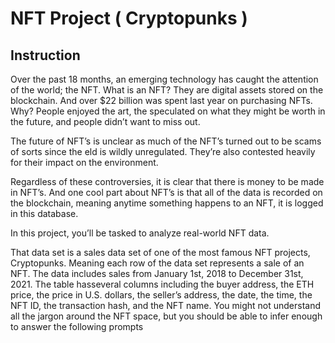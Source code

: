 # NFT Project ( Cryptopunks )

## Instruction
Over the past 18 months, an emerging technology has caught
the attention of the world; the NFT. What is an NFT? They are
digital assets stored on the blockchain. And over $22 billion
was spent last year on purchasing NFTs. Why? People enjoyed
the art, the speculated on what they might be worth in the
future, and people didn’t want to miss out.

The future of NFT’s is unclear as much of the NFT’s turned out
to be scams of sorts since the eld is wildly unregulated.
They’re also contested heavily for their impact on the
environment.

Regardless of these controversies, it is clear that there is
money to be made in NFT’s. And one cool part about NFT’s is
that all of the data is recorded on the blockchain, meaning
anytime something happens to an NFT, it is logged in this
database.

In this project, you’ll be tasked to analyze real-world NFT
data.

That data set is a sales data set of one of the most famous
NFT projects, Cryptopunks. Meaning each row of the data set
represents a sale of an NFT. The data includes sales from
January 1st, 2018 to December 31st, 2021. 
The table hasseveral columns including the buyer address, the ETH price,
the price in U.S. dollars, the seller’s address, the date, the
time, the NFT ID, the transaction hash, and the NFT name.
You might not understand all the jargon around the NFT
space, but you should be able to infer enough to answer the
following prompts
